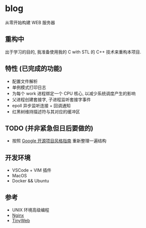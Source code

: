 # blog

从零开始构建 WEB 服务器

## 重构中

出于学习的目的, 我准备使用我的 C with STL 的 C++ 技术来重构本项目.

## 特性 (已完成的功能)

- 配置文件解析
- 单例模式打印日志
- 为每个 work 进程绑定一个 CPU 核心, 以减少系统调度产生的影响
- 父进程创建套接字, 子进程监听套接字事件
- epoll 异步监听连接 + 回调通知
- 红黑树维持描述符与其对应的缓冲区

## TODO (并非紧急但日后要做的)

- 按照 [Google 开源项目风格指南](http://zh-google-styleguide.readthedocs.io/en/latest/google-cpp-styleguide/) 重新整理一遍结构

## 开发环境

- VSCode + VIM 插件
- MacOS
- Docker && Ubuntu

## 参考

- UNIX 环境高级编程
- [Nginx](http://nginx.org/)
- [TinyWeb](https://github.com/GeneralSandman/TinyWeb)